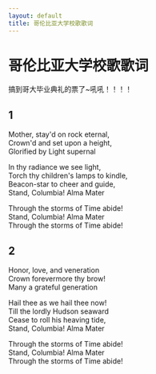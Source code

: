 ```yaml
---
layout: default
title: 哥伦比亚大学校歌歌词
---
```

# 哥伦比亚大学校歌歌词
搞到哥大毕业典礼的票了~吼吼！！！！

## 1

Mother, stay'd on rock eternal,<br/>
Crown'd and set upon a height,<br/>
Glorified by Light supernal

In thy radiance we see light,<br/>
Torch thy children's lamps to kindle,<br/>
Beacon-star to cheer and guide,<br/>
Stand, Columbia! Alma Mater

Through the storms of Time abide!<br/>
Stand, Columbia! Alma Mater<br/>
Through the storms of Time abide!

## 2

Honor, love, and veneration<br/>
Crown forevermore thy brow!<br/>
Many a grateful generation

Hail thee as we hail thee now!<br/>
Till the lordly Hudson seaward<br/>
Cease to roll his heaving tide,<br/>
Stand, Columbia! Alma Mater

Through the storms of Time abide!<br/>
Stand, Columbia! Alma Mater<br/>
Through the storms of Time abide!